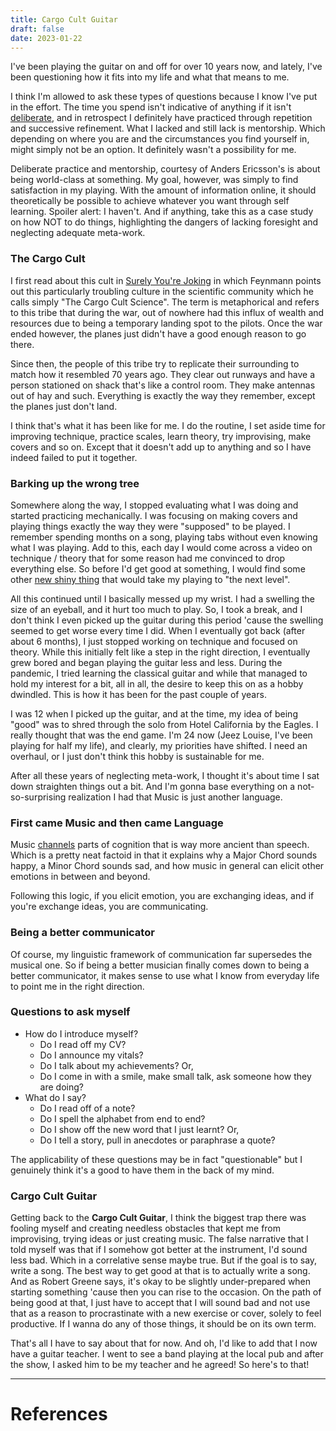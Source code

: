 ```yaml
---
title: Cargo Cult Guitar
draft: false
date: 2023-01-22
---
```


I've been playing the guitar on and off for over 10 years now, and lately, I've been questioning how it fits into my life and what that means to me.

I think I'm allowed to ask these types of questions because I know I've put in the effort. The time you spend isn't indicative of anything if it isn't [deliberate](https://www.annualreviews.org/doi/10.1146/annurev.psych.47.1.273), and in retrospect I definitely have practiced through repetition and successive refinement. What I lacked and still lack is mentorship. Which depending on where you are and the circumstances you find yourself in, might simply not be an option. It definitely wasn't a possibility for me.

Deliberate practice and mentorship, courtesy of Anders Ericsson's is about being world-class at something. My goal, however, was simply to find satisfaction in my playing. With the amount of information online, it should theoretically be possible to achieve whatever you want through self learning. 
Spoiler alert: I haven't. And if anything, take this as a case study on how NOT to do things, highlighting the dangers of lacking foresight and neglecting adequate meta-work. 
### The Cargo Cult
I first read about this cult in [Surely You're Joking](https://en.wikipedia.org/wiki/Surely_You%27re_Joking,_Mr._Feynman!)  in which Feynmann points out this particularly troubling culture in the scientific community which he calls simply "The Cargo Cult Science". The term is metaphorical and refers to this tribe that during the war, out of nowhere had this influx of wealth and resources due to being a temporary landing spot to the pilots. Once the war ended however, the planes just didn't have a good enough reason to go there. 

Since then, the people of this tribe try to replicate their surrounding to match how it resembled 70 years ago. They clear out runways and have a person stationed on shack that's like a control room. They make antennas out of hay and such. Everything is exactly the way they remember, except the planes just don't land.

I think that's what it has been like for me. I do the routine, I set aside time for improving technique, practice scales, learn theory, try improvising, make covers and so on. Except that it doesn't add up to anything and so I have indeed failed to put it together. 

### Barking up the wrong tree
Somewhere along the way, I stopped evaluating what I was doing and started practicing mechanically. I was focusing on making covers and playing things exactly the way they were "supposed" to be played. I remember spending months on a song, playing tabs without even knowing what I was playing. Add to this, each day I would come across a video on technique / theory that for some reason had me convinced to drop everything else. So before I'd get good at something, I would find some other [new shiny thing](https://wiki.debian.org/DontBreakDebian#Don.27t_suffer_from_Shiny_New_Stuff_Syndrome) that would take my playing to "the next level". 

All this continued until I basically messed up my wrist. I had a swelling the size of an eyeball, and it hurt too much to play. So, I took a break, and I don't think I even picked up the guitar during this period 'cause the swelling seemed to get worse every time I did. When I eventually got back (after about 6 months), I just stopped working on technique and focused on theory.  While this initially felt like a step in the right direction, I eventually grew bored and began playing the guitar less and less. During the pandemic, I tried learning the classical guitar and while that managed to hold my interest for a bit, all in all, the desire to keep this on as a hobby dwindled. This is how it has been for the past couple of years. 

I was 12 when I picked up the guitar, and at the time, my idea of being "good" was to shred through the solo from Hotel California by the Eagles. I really thought that was the end game. I'm 24 now (Jeez Louise, I've been playing for half my life), and clearly, my priorities have shifted. I need an overhaul, or I just don't think this hobby is sustainable for me.

After all these years of neglecting meta-work, I thought it's about time I sat down straighten things out a bit. And I'm gonna base everything on a not-so-surprising realization I had that Music is just another language. 

### First came Music and then came Language
Music [channels](https://neurosciencenews.com/theory-music-underlies-language-acquisition/ ) parts of cognition that is way more ancient than speech. Which is a pretty neat factoid in that it explains why a Major Chord sounds happy, a Minor Chord sounds sad, and how music in general can elicit other emotions in between and beyond.

Following this logic, if you elicit emotion, you are exchanging ideas, and if you're exchange ideas, you are communicating. 

### Being a better communicator
Of course, my linguistic framework of communication far supersedes the musical one. So if being a better musician finally comes down to being a better communicator, it makes sense to use what I know from everyday life to point me in the right direction. 

### Questions to ask myself
- How do I introduce myself?
	- Do I read off my CV?
	- Do I announce my vitals?
	- Do I talk about my achievements?
	Or,
	- Do I come in with a smile, make small talk, ask someone how they are doing? 
- What do I say?
	- Do I read off of a note?
	- Do I spell the alphabet from end to end?
	- Do I show off the new word that I just learnt?
	Or,
	- Do I tell a story, pull in anecdotes or paraphrase a quote? 

The applicability of these questions may be in fact "questionable" but I genuinely think it's a good to have them in the back of my mind. 

### Cargo Cult Guitar
Getting back to the **Cargo Cult Guitar**, I think the biggest trap there was fooling myself and creating needless obstacles that kept me from improvising, trying ideas or just creating music. The false narrative that I told myself was that if I somehow got better at the instrument, I'd sound less bad. Which in a correlative sense maybe true. But if the goal is to say, write a song. The best way to get good at that is to actually write a song. And as Robert Greene says, it's okay to be slightly under-prepared when starting something 'cause then you can rise to the occasion. On the path of being good at that, I just have to accept that I will sound bad and not use that as a reason to procrastinate with a new exercise or cover, solely to feel productive. If I wanna do any of those things, it should be on its own term.


That's all I have to say about that for now. And oh, I'd like to add that I now have a guitar teacher. I went to see a band playing at the local pub and after the show, I asked him to be my teacher and he agreed! So here's to that!

---
# References
